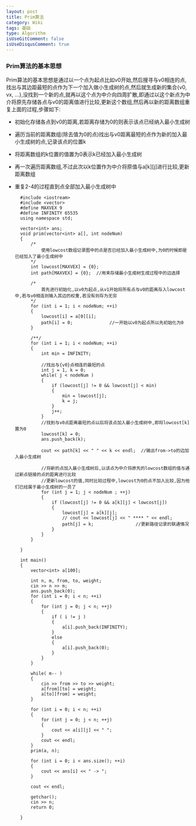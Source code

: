 ```yaml
---
layout: post
title: Prim算法
category: Wiki
tags: 基础
type: Algorithm
isUseGitComment: false
isUseDisqusComment: true
---
```


### Prim算法的基本思想

Prim算法的基本思想是通过以一个点为起点比如v0开始,然后搜寻与v0相连的点,找出与其边距最短的点作为下一个加入做小生成树的点,然后就生成新的集合{v0, vx, ...},没找到一个新的点,就再以这个点为中介向四周扩散,即通过以这个新点为中介将原先存储各点与v0的距离值进行比较,更新这个数组,然后再以新的距离数组重复上面的过程,步骤如下:

+ 初始化存储各点到v0的距离,若距离存储为0的则表示该点已经纳入最小生成树
+ 遍历当前的距离数组(除去值为0的点)找出与v0距离最短的点作为新的加入最小生成树的点,记录该点的位置k
+ 将距离数组的k位置的值置为0表示k已经加入最小生成树
+ 再一次遍历距离数组,不过此次以k位置作为中介将原值与a[k][j]进行比较,更新距离数组
+ 重复2-4的过程直到点全部加入最小生成树中

		#include <iostream>
		#include <vector>
		#define MAXVEX 9
		#define INFINITY 65535
		using namespace std;

		vector<int> ans;
		void prim(vector<int> a[], int nodeNum)
		{
			/*
				使用lowcost数组记录图中的点是否已经加入最小生成树中,为0的时候即是已经加入了最小生成树中
			*/
			int lowcost[MAXVEX] = {0}; 
			int path[MAXVEX] = {0};  //用来存储最小生成树生成过程中的边选择

			/*
				首先进行初始化,以v0为起点,从v1开始将所有点与v0的距离存入lowcost中,若与v0相连则输入其边的权重,若没有则存为无穷
			*/
			for (int i = 1; i < nodeNum; ++i)
			{
				lowcost[i] = a[0][i];
				path[i] = 0;              //一开始以v0为起点所以先初始化为0
			}

			/**/
			for (int i = 1; i < nodeNum; ++i)
			{
				int min = INFINITY;

				//找出与{v0}点相连的最短的点
				int j = 1, k = 0;
				while( j < nodeNum )
				{
					if (lowcost[j] != 0 && lowcost[j] < min)
					{
						min = lowcost[j];
						k = j;
					}
					j++;
				}
				//找到与v0点距离最短的点以后将该点加入最小生成树中,即将lowcost[k]置为0
				lowcost[k] = 0;
				ans.push_back(k);

				cout << path[k] << " " << k << endl;  //输出from->to的边加入最小生成树

				//将新的点加入最小生成树后,以该点为中介将原先的lowcost数组的值与通过新点链接的点的距离进行比较
				//更新lowcost的值,同时比较过程中,lowcost为0的点不加入比较,因为他们已经属于最小生成树的一员了
				for (int j = 1; j < nodeNum ; ++j)
				{
					if (lowcost[j] != 0 && a[k][j] < lowcost[j])
					{
						lowcost[j] = a[k][j];
						// cout << lowcost[j] << " **** " << endl;
						path[j] = k;                //更新路径记录的联通情况
					}
				}
			}

		}

		int main()
		{
			vector<int> a[100];

			int n, m, from, to, weight;
			cin >> n >> m;
			ans.push_back(0);
			for (int i = 0; i < n; ++i)
			{
				for (int j = 0; j < n; ++j)
				{
					if ( i != j )
					{
						a[i].push_back(INFINITY);
					}
					else
					{
						a[i].push_back(0);
					}
				}
			}

			while( m-- )
			{
				cin >> from >> to >> weight;
				a[from][to] = weight;
				a[to][from] = weight;
			}

			for (int i = 0; i < n; ++i)
			{
				for (int j = 0; j < n; ++j)
				{
					cout << a[i][j] << " ";
				}
				cout << endl;
			}
			prim(a, n);

			for (int i = 0; i < ans.size(); ++i)
			{
				cout << ans[i] << " -> ";
			}

			cout << endl;

			getchar();
			cin >> n;
			return 0;

		}